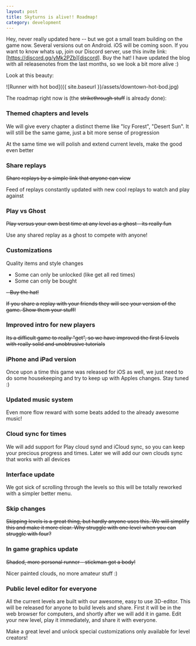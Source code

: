 ```yaml
---
layout: post
title: Skyturns is alive!! Roadmap!
category: development
---
```


Hey, never really updated here -- but we got a small team building on the game now. Several versions out on Android. iOS will be coming soon. If you want to know whats up, join our Discord server, use this invite link: [https://discord.gg/yMk2PZb][discord]. Buy the hat! I have updated the blog with all releasenotes from the last months, so we look a bit more alive :)

[discord]: https://discord.gg/yMk2PZb

Look at this beauty:

![Runner with hot bod]({{ site.baseurl }}/assets/downtown-hot-bod.jpg)

The roadmap right now is (the ~~strikethrough stuff~~ is already done):

### Themed chapters and levels
We will give every chapter a distinct theme like "Icy Forest", "Desert Sun". It will still be the same game, just a bit more sense of progression

At the same time we will polish and extend current levels, make the good even better

### Share replays
~~Share replays by a simple link that anyone can view~~

Feed of replays constantly updated with new cool replays to watch and play against

### Play vs Ghost
~~Play versus your own best time at any level as a ghost - its really fun~~

Use any shared replay as a ghost to compete with anyone!

### Customizations
Quality items and style changes
- Some can only be unlocked (like get all red times)
- Some can only be bought

~~- Buy the hat!~~

~~If you share a replay with your friends they will see your version of the game. Show them your stuff!~~

### Improved intro for new players
~~Its a difficult game to really "get", so we have improved the first 5 levels with really solid and unobtrusive tutorials~~

### iPhone and iPad version
Once upon a time this game was released for iOS as well, we just need to do some housekeeping and try to keep up with Apples changes. Stay tuned :)

### Updated music system
Even more flow reward with some beats added to the already awesome music!

### Cloud sync for times
We will add support for Play cloud synd and iCloud sync, so you can keep your precious progress and times. Later we will add our own clouds sync that works with all devices

### Interface update
We got sick of scrolling through the levels so this will be totally reworked with a simpler better menu.

### Skip changes
~~Skipping levels is a great thing, but hardly anyone uses this. We will simplify this and make it more clear. Why struggle with one level when you can struggle with four?~~

### In game graphics update
~~Shaded, more personal runner - stickman got a body!~~

Nicer painted clouds, no more amateur stuff :)

### Public level editor for everyone
All the current levels are built with our awesome, easy to use 3D-editor. This will be released for anyone to build levels and share. First it will be in the web browser for computers, and shortly after we will add it in game. Edit your new level, play it immediately, and share it with everyone.

Make a great level and unlock special customizations only available for level creators!